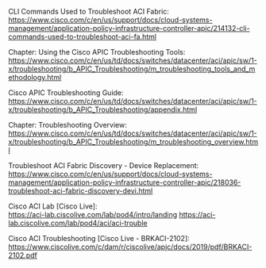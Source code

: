 CLI Commands Used to Troubleshoot ACI Fabric:  
https://www.cisco.com/c/en/us/support/docs/cloud-systems-management/application-policy-infrastructure-controller-apic/214132-cli-commands-used-to-troubleshoot-aci-fa.html

Chapter: Using the Cisco APIC Troubleshooting Tools:  
https://www.cisco.com/c/en/us/td/docs/switches/datacenter/aci/apic/sw/1-x/troubleshooting/b_APIC_Troubleshooting/m_troubleshooting_tools_and_methodology.html

Cisco APIC Troubleshooting Guide:  
  https://www.cisco.com/c/en/us/td/docs/switches/datacenter/aci/apic/sw/1-x/troubleshooting/b_APIC_Troubleshooting/appendix.html

Chapter: Troubleshooting Overview:  
  https://www.cisco.com/c/en/us/td/docs/switches/datacenter/aci/apic/sw/1-x/troubleshooting/b_APIC_Troubleshooting/m_troubleshooting_overview.html

Troubleshoot ACI Fabric Discovery - Device Replacement:  
  https://www.cisco.com/c/en/us/support/docs/cloud-systems-management/application-policy-infrastructure-controller-apic/218036-troubleshoot-aci-fabric-discovery-devi.html

Cisco ACI Lab [Cisco Live]:  
  https://aci-lab.ciscolive.com/lab/pod4/intro/landing
  https://aci-lab.ciscolive.com/lab/pod4/aci/aci-trouble

Cisco ACI Troubleshooting [Cisco Live - BRKACI-2102]:  
  https://www.ciscolive.com/c/dam/r/ciscolive/apjc/docs/2019/pdf/BRKACI-2102.pdf
